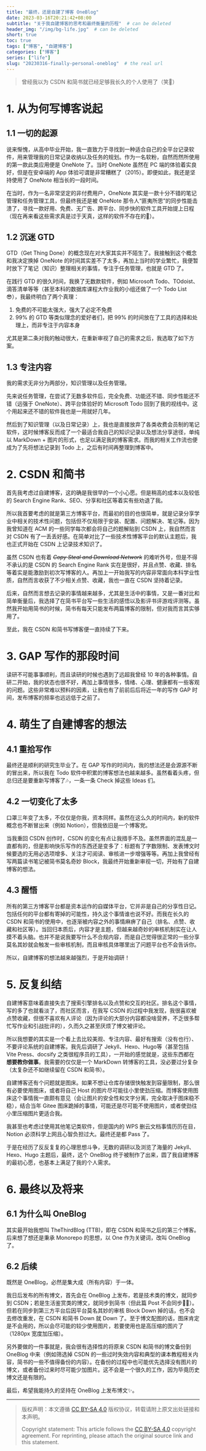 ```yaml
---
title: "最终，还是自建了博客 OneBlog"
date: 2023-03-16T20:21:42+08:00
subtitle: "关于我自建博客的思考和最终衡量的历程"  # can be deleted
header_img: "/img/bg-life.jpg"  # can be deleted
short: true
toc: true
tags: ["博客", "自建博客"]
categories: ["博客"]
series: ["life"]
slug: "20230316-finally-personal-oneblog"  # the real url
---
```


> 曾经我以为 CSDN 和简书就已经足够我长久的个人使用了（笑🤣）

# 1. 从为何写博客说起

## 1.1 一切的起源

说来惭愧，从高中毕业开始，我一直致力于寻找到一种适合自己的全平台记录软件，用来管理我的日常记录收纳以及任务的规划。作为一名软粉，自然而然所使用的第一款此类应用便是 OneNote 了。当时 OneNote 虽然在 PC 端的体验着实良好，但是在安卓端的 App 体验可谓是非常糟糕了（2015）。即便如此，我还是坚持使用了 OneNote 相当长的一段时间。

在当时，作为一名非常坚定的非付费用户，OneNote 其实是一款十分不错的笔记管理和任务管理工具，但最终我还是被 OneNote 那令人“匪夷所思”的同步性能击溃了，寻找一款好用、免费、无广告、跨平台、同步快的软件工具开始提上日程（现在再来看这些需求真是过于天真，这样的软件不存在的🤣）。

## 1.2 沉迷 GTD

GTD（Get Thing Done）的概念现在对大家其实并不陌生了。我接触到这个概念和我决定换掉 OneNote 的时间其实差不了太多，再加上当时的学业繁忙，我便暂时放下了笔记（知识）整理相关的事情，专注于任务管理，也就是 GTD 了。

在践行 GTD 的很久时间，我换了无数款软件，例如 Microsoft Todo、TOdoist、滴答清单等等（甚至本科的数据库课程大作业我的小组还做了一个 Todo List 😎），我最终明白了两个真理：
1. 免费的不可能太强大，强大了必定不免费
2. 99% 的 GTD 等类似理念的爱好者们，把 99% 的时间放在了工具的选择和处理上，而非专注于内容本身

尤其是第二条对我的触动很大，在重新审视了自己的需求之后，我选取了如下方案。

## 1.3 专注内容

我的需求无非分为两部分，知识管理以及任务管理。

先来说任务管理，在尝试了无数多软件后，完全免费、功能还不错、同步性能还不错（远强于 OneNote）、跨平台体验好的 Microsoft Todo 回到了我的视线中。这个用起来还不错的软件我也是一用就好几年。

然后到了知识管理（以及日常记录）上，我也是直接放弃了各类收费会员制的笔记软件，这时候博客反而成了一个最适合我自己的知识记录以及想法分享途径，单纯以 MarkDown + 图片的形式，也足以满足我的博客需求。而我的相关工作流也便成为了先将想法记录到 Todo 上，之后有时间再整理到博客中。


# 2. CSDN 和简书

首先我考虑过自建博客，这的确是我很早的一个小心愿。但是稍高的成本以及较低的 Search Engine Rank、SEO、分享和社区等着实有些劝退了我。

所以我首要考虑的就是第三方博客平台，而最初的目的也很简单，就是记录分享学业中相关的技术性问题，包括但不仅局限于安装、配置、问题解决、笔记等。因为我曾知道在 ACM 的一些同学每次都会将自己的题解贴到 CSDN 上，我自然而言对 CSDN 有了一丢丢好感。在简单对比了一些技术性博客平台的默认主题后，我也正式开始在 CSDN 上记录技术知识了。

虽然 CSDN 也有着 ~~*Copy Steal and Download Network*~~ 的难听外号，但是不得不承认的是 CSDN 的 Search Engine Rank 实在是很好，并且点赞、收藏、排名等着实是能激励到初次写博客的人。再加上一开始我写的内容非常面向本科学业性质，自然而言收获了不少相关点赞、收藏，我也一直在 CSDN 坚持着记录。

后来，自然而言想去记录的事情越来越多，尤其是生活中的事情，又是一番对比和简单衡量后，我选择了在简书平台写一些生活的感悟以及影评书评游戏评测等。虽然我开始用简书的时候，简书有每天只能发布两篇博客的限制，但对我而言其实够用了。

至此，我在 CSDN 和简书写博客便一直持续了下来。


# 3. GAP 写作的那段时间

读研不可能事事顺利，而且读研的时候也遇到了远超我曾经 10 年的各种事情。自研二开始，我的状态也很不好，再加上事情很多，情绪、心理、健康都有一些客观的问题。这些非常难以预料的因素，让我也有了前前后后将近一年的写作 GAP 时间，发布博客的频率也远远低于之前了。

# 4. 萌生了自建博客的想法

## 4.1 重拾写作

最终还是顺利的研究生毕业了。在 GAP 写作的时间内，我的想法还是会源源不断的冒出来，所以我在 Todo 软件中积累的博客想法也越来越多。虽然看着头疼，但总归还是要重新写博客了🎶，一条一条 Check 掉这些 Ideas 们。

## 4.2 一切变化了太多

口罩三年变了太多，不仅仅是你我，资本同样。虽然在这么久的时间内，新的软件概念也不断冒出来（例如 Notion），但我依旧是一个博客党。

当我重回 CSDN 创作时，CSDN 的变化有点让我措手不及。虽然界面的混乱是一直都有的，但是影响快乐写作的东西还是变多了：标题有了字数限制、发表博文时候要选的无用必选项增多、关注才可阅读、审核进一步增强等等。再加上我曾经有写两篇读书笔记被简书莫名奇妙 Block，我最终开始重新审视一切，开始有了自建博客的想法。

## 4.3 醒悟

所有的第三方博客平台都是资本运作的自媒体平台，它并非是自己的分享性日记。包括任何的平台都有寄掉的可能性，持久这个事情谁也说不好。而我在长久的 CSDN 和简书的使用中，也逐渐被内容之外的事情麻痹了自己（排名、点赞、收藏和社区等）。当回归本质后，内容才是主题，但越来越奇妙的审核机制实在让人摸不着头脑。也并不是说我要写什么不合规内容，而是自己觉得很正常的一些分享莫名其妙就会触发一些审核机制，而且审核具体哪里出了问题平台也不会告诉你。

所以，自建博客的想法越来越强烈，于是开始调研！

# 5. 反复纠结

自建博客意味着直接失去了搜索引擎排名以及点赞和交互的社区。排名这个事情，写的多了也就看淡了，而社区而言，在我写 CSDN 的过程中我发现，我很喜欢被点赞收藏，但很不喜欢有人评论（因为评论的大部分内容都没啥营养，不乏很多帮忙写作业和引战批评的），久而久之甚至厌烦了博文被评论。

所以我想要的其实是一个看上去比较美观、专注内容、最好有搜索（没有也行）、不要评论系统的自建博客。我先后调研了 Jekyll、Hexo、Hugo等（甚至包括 Vite Press、docsify 之类很程序员的工具），一开始的感觉就是，这些东西都在**想要教你做事**。我需要的仅仅是一个 MarkDown 转博客的工具，没必要过分复杂（太复杂还不如继续留在 CSDN 和简书）。

自建博客还有个问题就是图床。如果不想让仓库存储很快触发到容量限制，那么很有必要使用图床，或者将自己 Host 的图片尽可能往小里使劲压缩。而博客使用图床这个事情我一直颇有意见（会让图片的安全性和文字分离，完全取决于图床稳不稳），结合当年 Gitee 图床跪掉的事情，可能还是尽可能不使用图片，或者使劲往小里压缩图片更适合我。

我甚至也考虑过使用其他笔记类软件，但是国内的 WPS 删云文档事情历历在目，Notion 必须科学上网且心智负担过大。最终还是都 Pass 了。

于是在经历了反反复复的心理思想斗争，无数的调研以及浏览了海量的 Jekyll、Hexo、Hugo 主题后，最终，这个 OneBlog 终于被制作了出来，圆了我自建博客的最初心愿，也基本上满足了我的个人需求。

# 6. 最终以及将来

## 6.1 为什么叫 OneBlog

其实最开始我想叫 TheThirdBlog (TTB)，即在 CSDN 和简书之后的第三个博客。后来想了想还是秉承 Monorepo 的思想，以 One 作为关键词，改叫 OneBlog 了。

## 6.2 后续

既然是 OneBlog，必然是集大成（所有内容）于一体。

我日后发布的所有博文，首先会在 OneBlog 上发布，若是技术类的博文，就同步到 CSDN；若是生活鉴赏类的博文，就同步到简书（但此篇 Post 不会同步😶‍🌫️）。但若在同步到第三方平台后因平台莫名其妙的审核 Block Down 掉的话，也不会去修改重发，在 CSDN 和简书 Down 就 Down 了。至于博文配图的话，图床肯定是不会用的，所以会尽可能的较少使用图片，若要使用也是高压缩的图片了（1280px 宽度加压缩）。

另外要做的一件事就是，我会很有选择性的将原来 CSDN 和简书的博文备份到 OneBlog 中来（例如筛选掉 CSDN 的一些过时失效内容和典型的课本教程相关内容，简书的一些不值得备份的内容）。在备份的过程中也可能优先选择没有图片的博文，或者备份过来时尽可能少加图片。这不会是一个很久的工作，因为毕竟历史博文还是有限的。

最后，希望我能持久的坚持在 OneBlog 上发布博文✨。

---

> 版权声明：本文遵循 [CC BY-SA 4.0](https://creativecommons.org/licenses/by-sa/4.0/deed.zh) 版权协议，转载请附上原文出处链接和本声明。
>
> Copyright statement: This article follows the [CC BY-SA 4.0](https://creativecommons.org/licenses/by-sa/4.0/deed.en) copyright agreement. For reprinting, please attach the original source link and this statement.
